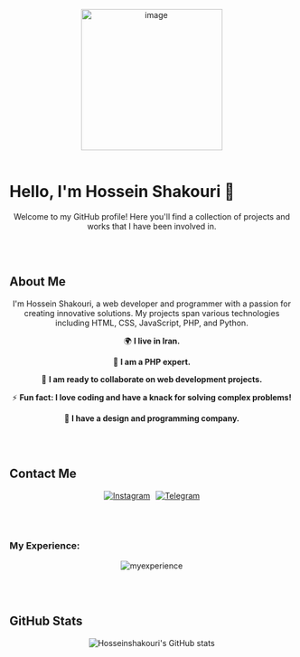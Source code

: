 <p align="center">
    <img src='./test.jpg' alt="image" width='250px'/>
    <br><br>
    <h1>Hello, I'm Hossein Shakouri 👋</h1>
</p>

<p align="center">Welcome to my GitHub profile! Here you'll find a collection of projects and works that I have been involved in.</p>
<br><br>
<p align="center">
    <h2>About Me</h2>
</p>
<p align="center">I'm Hossein Shakouri, a web developer and programmer with a passion for creating innovative solutions. My projects span various technologies including HTML, CSS, JavaScript, PHP, and Python.</p>

<p align="center">
    🌍 <strong>I live in Iran.</strong>
</p>

<p align="center">
    🧠 <strong>I am a PHP expert.</strong>
</p>

<p align="center">
    🤝 <strong>I am ready to collaborate on web development projects.</strong>
</p>

<p align="center">
    ⚡ <strong>Fun fact: I love coding and have a knack for solving complex problems!</strong>
</p>

<p align="center">
    💼 <strong>I have a design and programming company.</strong>
</p>

<br><br>

<p align="center">
    <h2>Contact Me</h2>
</p>
<div style="display: flex; justify-content: center; align-items: center;">
    <a href="https://www.instagram.com/Hosseinshakourii" style="margin-right: 10px;">
        <img src="https://img.icons8.com/fluency/48/000000/instagram-new.png" alt="Instagram">
    </a>
    <a href="https://t.me/marsteeam">
        <img src="https://img.icons8.com/fluency/48/000000/telegram-app.png" alt="Telegram">
    </a>
</div>



<br><br>

<h3>My Experience:</h3>
<p align="center">
    <img src='https://skillicons.dev/icons?i=html,css,js,tailwindcss,bootstrap,postman,powershell,py,bots,php,phpstorm,mysql,laravel&perline=4' alt='myexperience' />
</p>

<br><br>

<p align="center">
    <h2>GitHub Stats</h2>
</p>

<p align="center"><img src="https://github-readme-stats.vercel.app/api?username=Hosseinshakouri&show_icons=true&theme=radical" alt="Hosseinshakouri's GitHub stats"></p>

